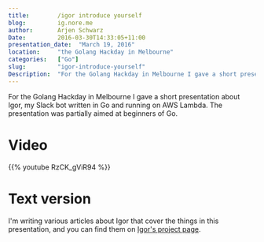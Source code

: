 ```yaml
---
title:        /igor introduce yourself  
blog:         ig.nore.me  
author:       Arjen Schwarz  
Date:         2016-03-30T14:33:05+11:00
presentation_date:  "March 19, 2016"
location:     "the Golang Hackday in Melbourne"
categories:   ["Go"]
slug:         "igor-introduce-yourself"
Description:  "For the Golang Hackday in Melbourne I gave a short presentation about Igor, my Slack bot written in Go and running on AWS Lambda. The presentation was partially aimed at beginners of Go."
---
```

For the Golang Hackday in Melbourne I gave a short presentation about Igor, my Slack bot written in Go and running on AWS Lambda. The presentation was partially aimed at beginners of Go.

# Video

{{% youtube RzCK_gViR94 %}}

# Text version

I'm writing various articles about Igor that cover the things in this presentation, and you can find them on [Igor's project page](/projects/igor).
